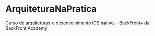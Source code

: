# ArquiteturaNaPratica
Curso de arquiteturas e desenvolvimento iOS nativo. - BackFront+ da BackFront Academy
